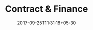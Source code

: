 ---
title: "Contract & Finance"
date: 2017-09-25T11:31:18+05:30
draft: false
layout: contract-owner-for-review
property: "Casa Amora"
status: "In Process"
url: /details/contract/casa-amora/

owner: true

qcstatus:
 submitted: true

---